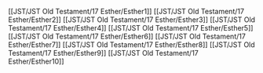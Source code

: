 [[JST/JST Old Testament/17 Esther/Esther1]]
[[JST/JST Old Testament/17 Esther/Esther2]]
[[JST/JST Old Testament/17 Esther/Esther3]]
[[JST/JST Old Testament/17 Esther/Esther4]]
[[JST/JST Old Testament/17 Esther/Esther5]]
[[JST/JST Old Testament/17 Esther/Esther6]]
[[JST/JST Old Testament/17 Esther/Esther7]]
[[JST/JST Old Testament/17 Esther/Esther8]]
[[JST/JST Old Testament/17 Esther/Esther9]]
[[JST/JST Old Testament/17 Esther/Esther10]]
